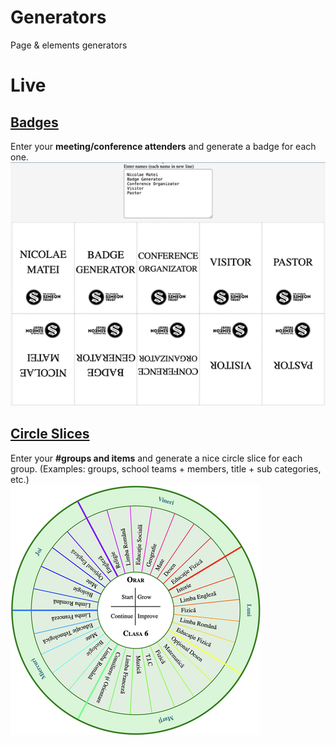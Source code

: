 # Generators
Page &amp; elements generators

# Live

## [Badges](https://nmatei.github.io/generators/badges)

Enter your **meeting/conference attenders** and generate a badge for each one.
![badge.png](images/badge.png)


## [Circle Slices](https://nmatei.github.io/generators/circle-slices)

Enter your **#groups and items** and generate a nice circle slice for each group. (Examples: groups, school teams + members, title + sub categories, etc.)  
![orar.png](images/orar.png)

